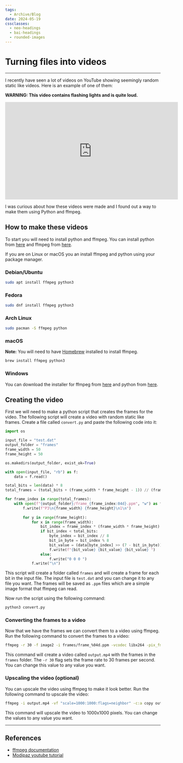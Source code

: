 ```yaml
---
tags:
  - Archive/Blog
date: 2024-05-19
cssclasses:
  - neo-headings
  - bai-headings
  - rounded-images
---
```

# Turning files into videos

***

I recently have seen a lot of videos on YouTube showing seemingly random static like videos. Here is an example of one of them:

**WARNING: This video contains flashing lights and is quite loud.**
<iframe width="560" height="315" src="https://www.youtube-nocookie.com/embed/M2x9PgNKbN4?si=32IZoCt4SGnLc3-R" title="YouTube video player" frameborder="0" allow="accelerometer; autoplay; clipboard-write; encrypted-media; gyroscope; picture-in-picture; web-share" referrerpolicy="strict-origin-when-cross-origin" allowfullscreen></iframe>

I was curious about how these videos were made and I found out a way to make them using Python and ffmpeg.

## How to make these videos

To start you will need to install python and ffmpeg. You can install python from [here](https://www.python.org/downloads/) and ffmpeg from [here](https://ffmpeg.org/download.html).

If you are on Linux or macOS you an install ffmpeg and python using your package manager.

### Debian/Ubuntu

```bash
sudo apt install ffmpeg python3
```

### Fedora

```bash
sudo dnf install ffmpeg python3
```

### Arch Linux

```bash
sudo pacman -S ffmpeg python
```

### macOS

**Note:** You will need to have [Homebrew](https://brew.sh) installed to install ffmpeg.

```bash
brew install ffmpeg python3
```

### Windows

You can download the installer for ffmpeg from [here](https://ffmpeg.org/download.html) and python from [here](https://www.python.org/downloads/).


## Creating the video

First we will need to make a python script that creates the frames for the video. The following script will create a video with random static like frames. Create a file called `convert.py` and paste the following code into it:

```python
import os

input_file = "test.dat"
output_folder = "frames"
frame_width = 50
frame_height = 50

os.makedirs(output_folder, exist_ok=True)

with open(input_file, "rb") as f:
    data = f.read()

total_bits = len(data) * 8
total_frames = (total_bits + (frame_width * frame_height - 1)) // (frame_width * frame_height)

for frame_index in range(total_frames):
    with open(f"{output_folder}/frame_{frame_index:04d}.ppm", "w") as f:
        f.write(f"P3\n{frame_width} {frame_height}\n1\n")
        
        for y in range(frame_height):
            for x in range(frame_width):
                bit_index = frame_index * (frame_width * frame_height) + y * frame_width + x
                if bit_index < total_bits:
                    byte_index = bit_index // 8
                    bit_in_byte = bit_index % 8
                    bit_value = (data[byte_index] >> (7 - bit_in_byte)) & 1
                    f.write(f"{bit_value} {bit_value} {bit_value} ")
                else:
                    f.write("0 0 0 ")
            f.write("\n")
```

This script will create a folder called `frames` and will create a frame for each bit in the input file. The input file is `test.dat` and you can change it to any file you want. The frames will be saved as `.ppm` files which are a simple image format that ffmpeg can read.

Now run the script using the following command:

```bash
python3 convert.py
```

### Converting the frames to a video

Now that we have the frames we can convert them to a video using ffmpeg. Run the following command to convert the frames to a video:

```bash
ffmpeg -r 30 -f image2 -i frames/frame_%04d.ppm -vcodec libx264 -pix_fmt yuv420p output.mp4
```

This command will create a video called `output.mp4` with the frames in the `frames` folder. The `-r 30` flag sets the frame rate to 30 frames per second. You can change this value to any value you want.

### Upscaling the video (optional)

You can upscale the video using ffmpeg to make it look better. Run the following command to upscale the video:

```bash
ffmpeg -i output.mp4 -vf "scale=1000:1000:flags=neighbor" -c:a copy output_1000x1000.mp4  
```

This command will upscale the video to 1000x1000 pixels. You can change the values to any value you want.

---
## References
- [ffmpeg documentation](https://ffmpeg.org/documentation.html)
- [Modipaz youtube tutorial](https://www.youtube.com/watch?v=vUKQOypH6Ok)